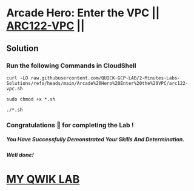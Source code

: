 # Arcade Hero: Enter the VPC || [ARC122-VPC](https://www.cloudskillsboost.google/focuses/83836?parent=catalog) ||

## Solution

### Run the following Commands in CloudShell

```
curl -LO raw.githubusercontent.com/QUICK-GCP-LAB/2-Minutes-Labs-Solutions/refs/heads/main/Arcade%20Hero%20Enter%20the%20VPC/arc122-vpc.sh

sudo chmod +x *.sh

./*.sh
```

### Congratulations 🎉 for completing the Lab !

##### *You Have Successfully Demonstrated Your Skills And Determination.*

#### *Well done!*

# [MY QWIK LAB](https://www.youtube.com/@MyQwiklab)
